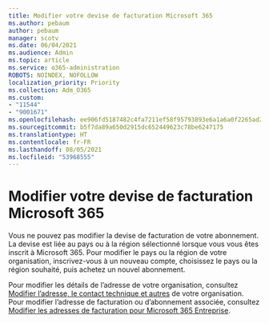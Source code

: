 ```yaml
---
title: Modifier votre devise de facturation Microsoft 365
ms.author: pebaum
author: pebaum
manager: scotv
ms.date: 06/04/2021
ms.audience: Admin
ms.topic: article
ms.service: o365-administration
ROBOTS: NOINDEX, NOFOLLOW
localization_priority: Priority
ms.collection: Adm_O365
ms.custom:
- "11544"
- "9001671"
ms.openlocfilehash: ee906fd5187482c4fa7211ef58f95793893e6a1a6a0f2265ad23a8e206780433
ms.sourcegitcommit: b5f7da89a650d2915dc652449623c78be6247175
ms.translationtype: HT
ms.contentlocale: fr-FR
ms.lasthandoff: 08/05/2021
ms.locfileid: "53968555"
---
```

# <a name="change-your-microsoft-365-billing-currency"></a>Modifier votre devise de facturation Microsoft 365

Vous ne pouvez pas modifier la devise de facturation de votre abonnement. La devise est liée au pays ou à la région sélectionné lorsque vous vous êtes inscrit à Microsoft 365. Pour modifier le pays ou la région de votre organisation, inscrivez-vous à un nouveau compte, choisissez le pays ou la région souhaité, puis achetez un nouvel abonnement. 

Pour modifier les détails de l’adresse de votre organisation, consultez [Modifier l’adresse, le contact technique et autres](/microsoft-365/admin/manage/change-address-contact-and-more) de votre organisation. Pour modifier l’adresse de facturation ou d’abonnement associée, consultez [Modifier les adresses de facturation pour Microsoft 365 Entreprise](/microsoft-365/commerce/billing-and-payments/change-your-billing-addresses). 